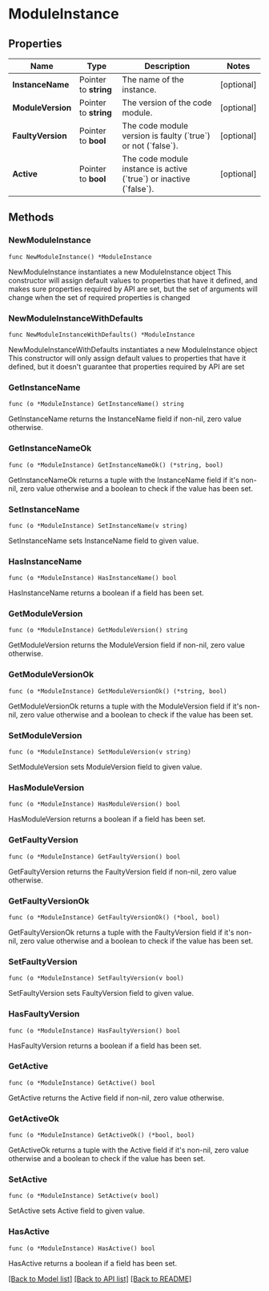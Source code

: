 # ModuleInstance

## Properties

Name | Type | Description | Notes
------------ | ------------- | ------------- | -------------
**InstanceName** | Pointer to **string** | The name of the instance. | [optional] 
**ModuleVersion** | Pointer to **string** | The version of the code module. | [optional] 
**FaultyVersion** | Pointer to **bool** | The code module version is faulty (&#x60;true&#x60;) or not (&#x60;false&#x60;). | [optional] 
**Active** | Pointer to **bool** | The code module instance is active (&#x60;true&#x60;) or inactive (&#x60;false&#x60;). | [optional] 

## Methods

### NewModuleInstance

`func NewModuleInstance() *ModuleInstance`

NewModuleInstance instantiates a new ModuleInstance object
This constructor will assign default values to properties that have it defined,
and makes sure properties required by API are set, but the set of arguments
will change when the set of required properties is changed

### NewModuleInstanceWithDefaults

`func NewModuleInstanceWithDefaults() *ModuleInstance`

NewModuleInstanceWithDefaults instantiates a new ModuleInstance object
This constructor will only assign default values to properties that have it defined,
but it doesn't guarantee that properties required by API are set

### GetInstanceName

`func (o *ModuleInstance) GetInstanceName() string`

GetInstanceName returns the InstanceName field if non-nil, zero value otherwise.

### GetInstanceNameOk

`func (o *ModuleInstance) GetInstanceNameOk() (*string, bool)`

GetInstanceNameOk returns a tuple with the InstanceName field if it's non-nil, zero value otherwise
and a boolean to check if the value has been set.

### SetInstanceName

`func (o *ModuleInstance) SetInstanceName(v string)`

SetInstanceName sets InstanceName field to given value.

### HasInstanceName

`func (o *ModuleInstance) HasInstanceName() bool`

HasInstanceName returns a boolean if a field has been set.

### GetModuleVersion

`func (o *ModuleInstance) GetModuleVersion() string`

GetModuleVersion returns the ModuleVersion field if non-nil, zero value otherwise.

### GetModuleVersionOk

`func (o *ModuleInstance) GetModuleVersionOk() (*string, bool)`

GetModuleVersionOk returns a tuple with the ModuleVersion field if it's non-nil, zero value otherwise
and a boolean to check if the value has been set.

### SetModuleVersion

`func (o *ModuleInstance) SetModuleVersion(v string)`

SetModuleVersion sets ModuleVersion field to given value.

### HasModuleVersion

`func (o *ModuleInstance) HasModuleVersion() bool`

HasModuleVersion returns a boolean if a field has been set.

### GetFaultyVersion

`func (o *ModuleInstance) GetFaultyVersion() bool`

GetFaultyVersion returns the FaultyVersion field if non-nil, zero value otherwise.

### GetFaultyVersionOk

`func (o *ModuleInstance) GetFaultyVersionOk() (*bool, bool)`

GetFaultyVersionOk returns a tuple with the FaultyVersion field if it's non-nil, zero value otherwise
and a boolean to check if the value has been set.

### SetFaultyVersion

`func (o *ModuleInstance) SetFaultyVersion(v bool)`

SetFaultyVersion sets FaultyVersion field to given value.

### HasFaultyVersion

`func (o *ModuleInstance) HasFaultyVersion() bool`

HasFaultyVersion returns a boolean if a field has been set.

### GetActive

`func (o *ModuleInstance) GetActive() bool`

GetActive returns the Active field if non-nil, zero value otherwise.

### GetActiveOk

`func (o *ModuleInstance) GetActiveOk() (*bool, bool)`

GetActiveOk returns a tuple with the Active field if it's non-nil, zero value otherwise
and a boolean to check if the value has been set.

### SetActive

`func (o *ModuleInstance) SetActive(v bool)`

SetActive sets Active field to given value.

### HasActive

`func (o *ModuleInstance) HasActive() bool`

HasActive returns a boolean if a field has been set.


[[Back to Model list]](../README.md#documentation-for-models) [[Back to API list]](../README.md#documentation-for-api-endpoints) [[Back to README]](../README.md)


